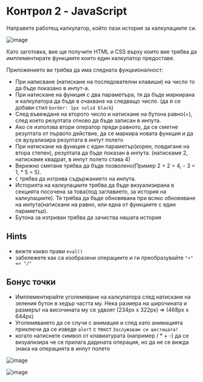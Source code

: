 # Контрол 2 - JavaScript

Направете работещ калкулатор, който пази история за калкулациите си.

![image](https://user-images.githubusercontent.com/5821279/146007435-25778a9a-e824-4e63-95d2-e1ad264465de.png)


Като заготовка, вие ще получите HTML и CSS върху които вие трябва да имплементирате функциите които един калкулатор предоставя.


Приложението ви трябва да има следната фунцкионалност:
- При написване (натискане на последователни клавиши) на число то да бъде показано в инпут-а.
- При натискане на функция с два параметъра, тя да бъде маркирана и калкулатора да бъде в очакване на следващо число. (да ѝ се добави стил `border: 1px solid black`)
- След въвеждане на второто число и натискане на бутона равно(=), след което резултата отново да бъде записан в инпута.
- Ако се използва втори оператор преди равното, да се сметне резултата от първото действие, да се маркира новата функция и да се вузуализира резултата в инпут полето
- При натискане на функция с един параметър(корен, повдигане на втора степен), резултата да бъде показан в инпута. (натискаме 2, натискаме квадрат, в инпут полето става 4)
- Верижно смятане трябва да бъде позволено(Пример 2 + 2 = 4, - 3 = 1, * 5 = 5).
- `C` трябва да изтрива съдържанието на инпута.
- Историята на калкулациите трябва да бъде визуализирана в секцията посочена за това(под заглавието, за история на калкулациите). Тя трябва да бъде обновявана при всяко обновяване на инпута(натискане на равно, или една от функциите с един параметър).
- Бутона за изтриван трябва да зачиства нашата история

## Hints
  - вижте какво прави `eval()`
  - забележете как са изобразени операциите и ги преобразувайте `"÷" => "/"`

## Бонус точки
  - Имплементирайте уголемяване на калкулатора след натискане на зеления бутон в хедър частта му. Нека размера на широчината и размерът на височината му се удвоят (234px х 322px) => (468px х 644px)
  - Уголемяването да се случи с анимация и след като анимацията приключи да се изведе `alert` с текст `Заслужавам си шестицата!`
  - когато натиснете символ от клавиатурата (например / * + -) да се визуализира че се прилага дадената операция, но да не се вижда знака на операцията в инпут полето

![image](https://user-images.githubusercontent.com/5821279/146006565-ad679265-e2b9-45d2-9e69-7ef0b31ff437.png)

![image](https://user-images.githubusercontent.com/5821279/208459375-a09c4082-012c-4a78-a893-8ab9a30bdcd9.png)
